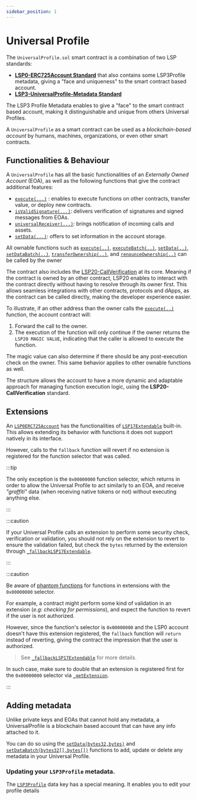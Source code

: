 ```yaml
---
sidebar_position: 1
---
```


# Universal Profile

The `UniversalProfile.sol` smart contract is a combination of two LSP standards:
- **[LSP0-ERC725Account Standard](../../standards/universal-profile/lsp0-erc725account)** that also contains some LSP3Profile metadata, giving a "face and uniqueness" to the smart contract based account.
- **[LSP3-UniversalProfile-Metadata Standard](https://github.com/lukso-network/LIPs/blob/main/LSPs/LSP-3-UniversalProfile-Metadata.md)**

The LSP3 Profile Metadata enables to give a "face" to the smart contract based account, making it distinguishable and unique from others Universal Profiles. 

A `UniversalProfile` as a smart contract can be used as a _blockchain-based account_ by humans, machines, organizations, or even other smart contracts.

## Functionalities & Behaviour

A `UniversalProfile` has all the basic functionalities of an _Externally Owned Account_ (EOA), as well as the following functions that give the contract additional features:

- [`execute(...)`](#execute) : enables to execute functions on other contracts, transfer value, or deploy new contracts.
- [`isValidSignature(...)`](#isvalidsignature): delivers verification of signatures and signed messages from EOAs.
- [`universalReceiver(...)`](#universalreceiver): brings notification of incoming calls and assets.
- [`setData(...)`](#setdata): offers to set information in the account storage.

All ownable functions such as [`execute(..)`](../contracts/UniversalProfile.md#execute), [`executeBatch(..)`](../contracts/UniversalProfile.md#executebatch), [`setData(..)`](../contracts/UniversalProfile.md#setdata), [`setDataBatch(..)`](../contracts/UniversalProfile.md#setdatabatch), [`transferOwnership(..)`](../contracts/UniversalProfile.md#transferownership), and [`renounceOwnership(..)`](../contracts/UniversalProfile.md#renounceownership) can be called by the owner 

The contract also includes the [LSP20-CallVerification](../../standards/universal-profile/lsp0-erc725account.md#lsp20---call-verification) at its core. Meaning if the contract is owned by an other contract, LSP20 enables to interact with the contract directly without having to resolve through its owner first. This allows seamless integrations with other contracts, protocols and dApps, as the contract can be called directly, making the developer experience easier.

To illustrate, if an other address than the owner calls the [`execute(..)`](../contracts/UniversalProfile.md#execute) function, the account contract will:

1. Forward the call to the owner. 
2. The execution of the function will only continue if the owner returns the `LSP20 MAGIC VALUE`, indicating that the caller is allowed to execute the function. 

The magic value can also determine if there should be any post-execution check on the owner. This same behavior applies to other ownable functions as well.

The structure allows the account to have a more dynamic and adaptable approach for managing function execution logic, using the **LSP20-CallVerification** standard.

## Extensions

An [`LSP0ERC725Account`](../contracts/LSP0ERC725Account/LSP0ERC725Account.md) has the functionalities of [`LSP17Extendable`](../contracts/LSP17ContractExtension/LSP17Extendable.md) built-in. This allows extending its behavior with functions it does not support natively in its interface.

However, calls to the `fallback` function will revert if no extension is registered for the function selector that was called.

:::tip

The only exception is the `0x00000000` function selector, which returns in order to allow the Universal Profile to act similarly to an EOA, and receive _"graffiti"_ data (when receiving native tokens or not) without executing anything else.

:::

:::caution

If your Universal Profile calls an extension to perform some security check, verification or validation, you should not rely on the extension to revert to ensure
the validation failed, but check the `bytes` returned by the extension through [`_fallbackLSP17Extendable`](../contracts/LSP17ContractExtension/LSP17Extendable.md#_fallbacklsp17extendable).

:::

:::caution

Be aware of [phantom functions](https://media.dedaub.com/phantom-functions-and-the-billion-dollar-no-op-c56f062ae49f) for functions in extensions with the `0x00000000` selector.

For example, a contract might perform some kind of validation in an extension (_e.g: checking for permissions_), and expect the function to revert if the user is not authorized. 

However, since the function's selector is `0x00000000` and the LSP0 account doesn't have this extension registered, the `fallback` function will `return` instead of reverting, giving the contract the impression that the user is authorized.

> See [`_fallbackLSP17Extendable`](../contracts/LSP17ContractExtension/LSP17Extendable.md#_fallbacklsp17extendable) for more details.

In such case, make sure to double that an extension is registered first for the `0x00000000` selector via [`_getExtension`](../contracts/LSP17ContractExtension/LSP17Extendable.md#_getextension).

:::

## Adding metadata 

Unlike private keys and EOAs that cannot hold any metadata, a UniversalProfile is a blockchain based account that can have any info attached to it.

You can do so using the [`setData(bytes32,bytes)`](../contracts/UniversalProfile.md#setdata) and [`setDataBatch(bytes32[],bytes[])`](../contracts/UniversalProfile.md#setdatabatch) functions to add, update or delete any metadata in your Universal Profile.

### Updating your `LSP3Profile` metadata.

The [`LSP3Profile`](../../standards/universal-profile/lsp3-profile-metadata.md#lsp3profile) data key has a special meaning. It enables you to edit your profile details

